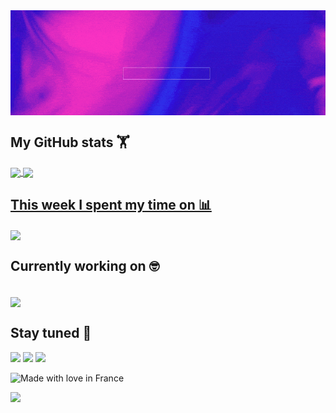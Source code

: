 
<img align="center" src="https://raw.githubusercontent.com/allan-fk/allan-fk/main/assets/banner.gif"/>

## My GitHub stats 🏋️‍
<a href="https://github.com/allan-fk">
<img width="440" align="center" src="https://github-readme-stats.vercel.app/api?username=allan-fk&bg_color=30,7F00FF,e100ff&title_color=fff&text_color=fff">
</a>
<a href="https://github.com/KarthikNayak024/github-readme-stats">
<img align="center" src="https://github-readme-stats.anuraghazra1.vercel.app/api/top-langs/?username=allan-fk&layout=compact&bg_color=30,7F00FF,e100ff&title_color=fff&text_color=fff"" />


## This week I spent my time on 📊
<img align="center" src="https://github-readme-stats.vercel.app/api/wakatime?username=allanfk&bg_color=30,7F00FF,e100ff&text_color=fff&title_color=fff" />
</a>
</br>

## Currently working on 🤓
</br>
<img align="center" src="https://github-readme-stats.vercel.app/api/pin/?username=allan-fk&repo=Project-Euler&bg_color=30,7F00FF,e100ff&title_color=fff&text_color=fff""/>

## Stay tuned 🤙

[<img src="https://img.shields.io/badge/LinkedIn-allan--fk-informational?style=for-the-badge&labelColor=7F00FF&logoColor=0077b5&&color=E100FF"/>][linkedin]
[<img src="https://img.shields.io/badge/Twitter-@Allan_FK-informational?style=for-the-badge&labelColor=7F00FF&logoColor=1DA1F2&color=E100FF"/>][twitter]
[<img src="https://img.shields.io/badge/Mail-allankleinpro@gmail.com-informational?style=for-the-badge&labelColor=7F00FF&logoColor=d14836&color=E100FF"/>][gmail]

[linkedin]: https://www.linkedin.com/in/allan-fk
[gmail]: mailto:allankleinpro@gmail.com "Lets connect through email"
[twitter]: https://twitter.com/Allan_FK

![Made with love in France](https://madewithlove.now.sh/fr?heart=true&colorA=%23239df8&colorB=%23ff0000&template=flat-square)

![](https://hit.yhype.halp.im/github/profile?user_id=32438040)
